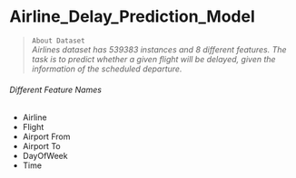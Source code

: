# Airline_Delay_Prediction_Model
> `About Dataset` <br>
_Airlines dataset has 539383 instances and 8 different features. The task is to predict whether a given flight will be delayed, given the information of the scheduled departure._

###### Different Feature Names

- Airline
- Flight
- Airport From
- Airport To
- DayOfWeek
- Time
